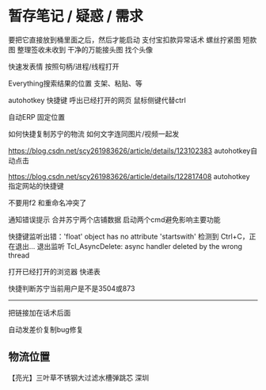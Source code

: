 # 暂存笔记 / 疑惑 / 需求

要把它直接放到桶里面之后，然后才能启动
支付宝扣款异常话术
螺丝拧紧图
短款图
整理签收未收到
干净的万能接头图
找个头像

快速发表情
按照句柄/进程/线程打开

Everything搜索结果的位置
支架、粘贴、等

autohotkey 快捷键
呼出已经打开的网页
鼠标侧键代替ctrl

自动ERP 固定位置

如何快捷复制苏宁的物流
如何文字连同图片/视频一起发

https://blog.csdn.net/scy261983626/article/details/123102383
autohotkey自动点击

https://blog.csdn.net/scy261983626/article/details/122817408
autohotkey 指定网站的快捷键

不要用f2 和重命名冲突了

通知错误提示
合并苏宁两个店铺数据
启动两个cmd避免影响主要功能


快捷键监听出错：'float' object has no attribute 'startswith'
检测到 Ctrl+C，正在退出...
退出监听
Tcl_AsyncDelete: async handler deleted by the wrong thread

打开已经打开的浏览器 快递表

快捷判断苏宁当前用户是不是3504或873

---------------------


把链接加在话术后面

自动发差价复制bug修复


## 物流位置


【亮光】三叶草不锈钢大过滤水槽弹跳芯
深圳